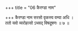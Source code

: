+++
title = "06 कैरण्डा नाम"

+++
कैरण्डा नाम सरसो वृकस्य वम्या अधि ।  
ततो यवो व्यरोहत्सो ऽभवद् विषदूषणः ॥ ७ ॥